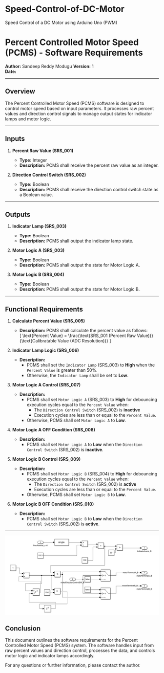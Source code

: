 # Speed-Control-of-DC-Motor
Speed Control of a DC Motor using Arduino Uno (PWM)


# Percent Controlled Motor Speed (PCMS) - Software Requirements

**Author:** Sandeep Reddy Modugu 
**Version:** 1  
**Date:** 

---

## Overview

The Percent Controlled Motor Speed (PCMS) software is designed to control motor speed based on input parameters. It processes raw percent values and direction control signals to manage output states for indicator lamps and motor logic.

---

## Inputs

1. **Percent Raw Value (SRS_001)**  
   - **Type:** Integer  
   - **Description:** PCMS shall receive the percent raw value as an integer.

2. **Direction Control Switch (SRS_002)**  
   - **Type:** Boolean  
   - **Description:** PCMS shall receive the direction control switch state as a Boolean value.

---

## Outputs

1. **Indicator Lamp (SRS_003)**  
   - **Type:** Boolean  
   - **Description:** PCMS shall output the indicator lamp state.

2. **Motor Logic A (SRS_003)**  
   - **Type:** Boolean  
   - **Description:** PCMS shall output the state for Motor Logic A.

3. **Motor Logic B (SRS_004)**  
   - **Type:** Boolean  
   - **Description:** PCMS shall output the state for Motor Logic B.

---

## Functional Requirements

1. **Calculate Percent Value (SRS_005)**  
   - **Description:** PCMS shall calculate the percent value as follows:  
     \[
     \text{Percent Value} = \frac{\text{SRS_001 (Percent Raw Value)}}{\text{Calibratable Value (ADC Resolution)}}
     \]

2. **Indicator Lamp Logic (SRS_006)**  
   - **Description:**  
     - PCMS shall set the `Indicator Lamp` (SRS_003) to **High** when the `Percent Value` is greater than 50%.  
     - Otherwise, the `Indicator Lamp` shall be set to **Low**.

3. **Motor Logic A Control (SRS_007)**  
   - **Description:**  
     - PCMS shall set `Motor Logic A` (SRS_003) to **High** for debouncing execution cycles equal to the `Percent Value` when:  
       - The `Direction Control Switch` (SRS_002) is **inactive**  
       - Execution cycles are less than or equal to the `Percent Value`.  
     - Otherwise, PCMS shall set `Motor Logic A` to **Low**.

4. **Motor Logic A OFF Condition (SRS_008)**  
   - **Description:**  
     - PCMS shall set `Motor Logic A` to **Low** when the `Direction Control Switch` (SRS_002) is **inactive**.

5. **Motor Logic B Control (SRS_009)**  
   - **Description:**  
     - PCMS shall set `Motor Logic B` (SRS_004) to **High** for debouncing execution cycles equal to the `Percent Value` when:  
       - The `Direction Control Switch` (SRS_002) is **active**  
       - Execution cycles are less than or equal to the `Percent Value`.  
     - Otherwise, PCMS shall set `Motor Logic B` to **Low**.

6. **Motor Logic B OFF Condition (SRS_010)**  
   - **Description:**  
     - PCMS shall set `Motor Logic B` to **Low** when the `Direction Control Switch` (SRS_002) is **active**.

---
![Model Diagram](lib/Model.png)


## Conclusion

This document outlines the software requirements for the Percent Controlled Motor Speed (PCMS) system. The software handles input from raw percent values and direction control, processes the data, and controls motor logic and indicator lamps accordingly.

For any questions or further information, please contact the author.

